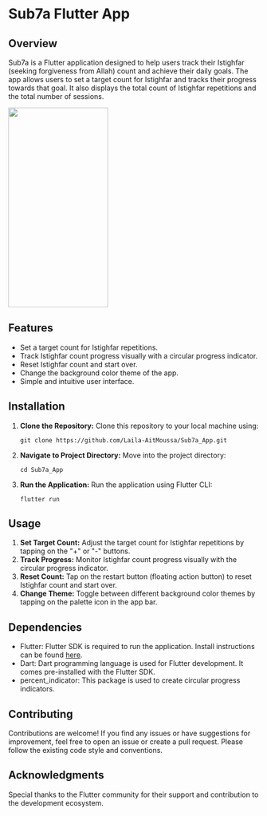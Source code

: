 # Sub7a Flutter App

## Overview
Sub7a is a Flutter application designed to help users track their Istighfar (seeking forgiveness from Allah) count and achieve their daily goals. The app allows users to set a target count for Istighfar and tracks their progress towards that goal. It also displays the total count of Istighfar repetitions and the total number of sessions.

<img src="Sub7a_App.gif" width="200" height="400" />

## Features
- Set a target count for Istighfar repetitions.
- Track Istighfar count progress visually with a circular progress indicator.
- Reset Istighfar count and start over.
- Change the background color theme of the app.
- Simple and intuitive user interface.

## Installation
1. **Clone the Repository:** Clone this repository to your local machine using:
   ```
   git clone https://github.com/Laila-AitMoussa/Sub7a_App.git
   ```
   
2. **Navigate to Project Directory:** Move into the project directory:
   ```
   cd Sub7a_App
   ```

3. **Run the Application:** Run the application using Flutter CLI:
   ```
   flutter run
   ```

## Usage
1. **Set Target Count:** Adjust the target count for Istighfar repetitions by tapping on the "+" or "-" buttons.
2. **Track Progress:** Monitor Istighfar count progress visually with the circular progress indicator.
3. **Reset Count:** Tap on the restart button (floating action button) to reset Istighfar count and start over.
4. **Change Theme:** Toggle between different background color themes by tapping on the palette icon in the app bar.

## Dependencies
- Flutter: Flutter SDK is required to run the application. Install instructions can be found [here](https://flutter.dev/docs/get-started/install).
- Dart: Dart programming language is used for Flutter development. It comes pre-installed with the Flutter SDK.
- percent_indicator: This package is used to create circular progress indicators.

## Contributing
Contributions are welcome! If you find any issues or have suggestions for improvement, feel free to open an issue or create a pull request. Please follow the existing code style and conventions.

## Acknowledgments
Special thanks to the Flutter community for their support and contribution to the development ecosystem.

